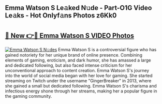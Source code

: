 ## Emma Watson S Le𝚊ked N𝚞de - Part-O1G Video Le𝚊ks - Hot Onlyf𝚊ns Photos z6Kk0

# <h2><a href="http://ab5939.deff.icu/?id=Emma+Watson+S">🔗 New 👉🔴 Emma Watson S VIDEO Photos</a></h2>

[![Emma Watson S N𝚞des](https://i.imgur.com/rIISA9y.gif)](http://ab5939.deff.icu/?id=Emma+Watson+S)
Emma Watson S is a controversial figure who has gained notoriety for her unique brand of online presence. Combining elements of gaming, eroticism, and dark humor, she has amassed a large and dedicated following, but also faced intense criticism for her unconventional approach to content creation. Emma Watson S's journey into the world of social media began with her love for gaming. She started streaming on Twitch under the username "GingerBreaker" in 2013, where she gained a small but dedicated following. Emma Watson S's charisma and infectious energy shone through her streams, making her a popular figure in the gaming community.
